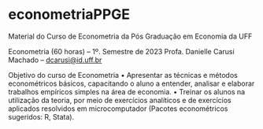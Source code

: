 # econometriaPPGE
Material do Curso de Econometria da Pós Graduação em Economia da UFF

Econometria (60 horas) – 1º. Semestre de 2023
Profa. Danielle Carusi Machado – dcarusi@id.uff.br 

Objetivo do curso de Econometria
•	Apresentar as técnicas e métodos econométricos básicos, capacitando o aluno a entender, analisar e elaborar trabalhos empíricos simples na área de economia.
•	Treinar os alunos na utilização da teoria, por meio de exercícios analíticos e de exercícios aplicados resolvidos em microcomputador (Pacotes econométricos sugeridos: R, Stata).
